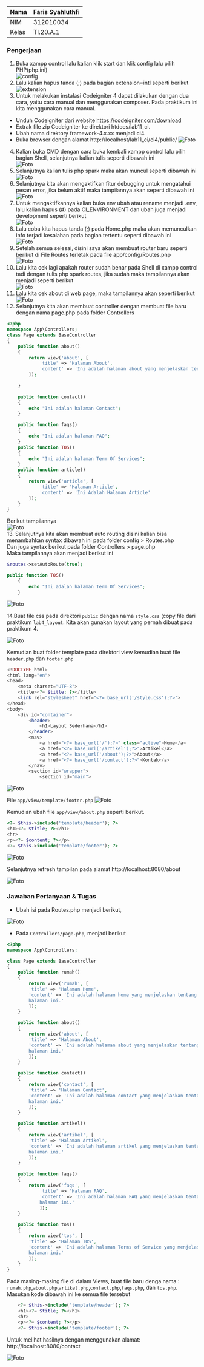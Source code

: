 | Nama      | Faris Syahluthfi |
| ----------- | ----------- |
| NIM     | 312010034      |
| Kelas   | TI.20.A.1        |

### Pengerjaan
1. Buka xampp control lalu kalian klik start dan klik config lalu pilih PHP(php.ini)<br>
![config](screenshot/config.png)<br>
2. Lalu kalian hapus tanda (;) pada bagian extension=intl seperti berikut<br>
![extension](screenshot/extension.png)<br>
3. Untuk melakukan instalasi Codeigniter 4 dapat dilakukan dengan dua cara, yaitu cara manual dan menggunakan composer. Pada praktikum ini kita menggunakan cara
manual.
- Unduh Codeigniter dari website https://codeigniter.com/download
- Extrak file zip Codeigniter ke direktori htdocs/lab11_ci.
- Ubah nama direktory framework-4.x.xx menjadi ci4.
- Buka browser dengan alamat http://localhost/lab11_ci/ci4/public/
![Foto](Foto/2.1.png)
4. Kalian buka CMD dengan cara buka kembali xampp control lalu pilih bagian Shell, selanjutnya kalian tulis seperti dibawah ini<br>
![Foto](Foto/3.1.png)<br>
5. Selanjutnya kalian tulis php spark maka akan muncul seperti dibawah ini<br>
![Foto](Foto/3.2.png)<br>
6. Selanjutnya kita akan mengaktifkan fitur debugging untuk mengatahui pesan error, jika belum aktif maka tampilannya akan seperti dibawah ini<br>
![Foto](Foto/3.3.png)<br>
7. Untuk mengaktifkannya kalian buka env ubah atau rename menjadi .env, lalu kalian hapus (#) pada CI_ENVIRONMENT dan ubah juga menjadi development seperti berikut<br>
![Foto](Foto/3.3.1.png)<br>
8. Lalu coba kita hapus tanda (;) pada Home.php maka akan memunculkan info terjadi kesalahan pada bagian tertentu seperti dibawah ini<br>
![Foto](Foto/3.4.png)<br>
9. Setelah semua selesai, disini saya akan membuat router baru seperti berikut di File Routes terletak pada file app/config/Routes.php<br>
![Foto](Foto/3.5.png)<br>
10. Lalu kita cek lagi apakah router sudah benar pada Shell di xampp control tadi dengan tulis php spark routes, jika sudah maka tampilannya akan menjadi seperti berikut<br>
![Foto](Foto/3.6.png)<br>
11. Lalu kita cek about di web page, maka tampilannya akan seperti berikut<br>
![Foto](Foto/3.7.png)<br>
12. Selanjutnya kita akan membuat controller dengan membuat file baru dengan nama page.php pada folder Controllers<br>
```php
<?php
namespace App\Controllers;
class Page extends BaseController
{
    public function about()
    {
        return view('about', [
            'title' => 'Halaman About',
            'content' => 'Ini adalah halaman about yang menjelaskan tentang isi halaman ini.'
        ]);
        
    }

    public function contact()
    {
        echo "Ini adalah halaman Contact";
    }

    public function faqs()
    {
        echo "Ini adalah halaman FAQ";
    }
    public function TOS()
    {
        echo "Ini adalah halaman Term Of Services";
    }
    public function article()
    {
        return view('article', [
            'title' => 'Halaman Article',
            'content' => 'Ini Adalah Halaman Article'
        ]);
    }
}
```
Berikut tampilannya<br>
![Foto](Foto/3.8.png)<br>
13. Selanjutnya kita akan membuat auto routing disini kalian bisa menambahkan syntax dibawah ini pada folder config > Routes.php<br> Dan juga syntax berikut pada folder Controllers > page.php<br>
Maka tampilannya akan menjadi berikut ini<br>
```php
$routes->setAutoRoute(true);
```

```php
public function TOS()
    {
        echo "Ini adalah halaman Term Of Services";
    }
```
![Foto](Foto/3.9.png)<br>

14.Buat file css pada direktori ``public`` dengan nama ``style.css`` (copy file dari praktikum ``lab4_layout``. Kita akan gunakan layout yang pernah dibuat pada praktikum 4.

![Foto](Foto/4.0.2.png)<br>

Kemudian buat folder template pada direktori view kemudian buat file ``header.php`` dan ``footer.php``
```php
<!DOCTYPE html>
<html lang="en">
<head>
    <meta charset="UTF-8">
    <title><?= $title; ?></title>
    <link rel="stylesheet" href="<?= base_url('/style.css');?>">
</head>
<body>
    <div id="container">
        <header>
            <h1>Layout Sederhana</h1>
        </header>
        <nav>
            <a href="<?= base_url('/');?>" class="active">Home</a>
            <a href="<?= base_url('/artikel');?>">Artikel</a>
            <a href="<?= base_url('/about');?>">About</a>
            <a href="<?= base_url('/contact');?>">Kontak</a>
        </nav>
        <section id="wrapper">
            <section id="main">
```
![Foto](Foto/4.0.1.png)<br>

File ``app/view/template/footer.php``
![Foto](Foto/4.0.3.png)<br>

Kemudian ubah file ``app/view/about.php`` seperti berikut.
```php
<?= $this->include('template/header'); ?>
<h1><?= $title; ?></h1>
<hr>
<p><?= $content; ?></p>
<?= $this->include('template/footer'); ?>
```
![Foto](Foto/4.0.0.png)<br>

Selanjutnya refresh tampilan pada alamat http://localhost:8080/about

![Foto](Foto/4.1.png)<br>



### Jawaban Pertanyaan & Tugas
- Ubah isi pada Routes.php menjadi berikut,

![Foto](Foto/4.2.png)<br>


- Pada ``Controllers/page.php``, menjadi berikut
```php
<?php
namespace App\Controllers;

class Page extends BaseController
{
    public function rumah()
    {
        return view('rumah', [
        'title' => 'Halaman Home',
        'content' => 'Ini adalah halaman home yang menjelaskan tentang isi
        halaman ini.'
        ]);
    }

    public function about()
    {
        return view('about', [
        'title' => 'Halaman About',
        'content' => 'Ini adalah halaman about yang menjelaskan tentang isi 
        halaman ini.'
        ]);
    }

    public function contact()
    {
        return view('contact', [
        'title' => 'Halaman Contact',
        'content' => 'Ini adalah halaman contact yang menjelaskan tentang isi 
        halaman ini.'
        ]);
    }

    public function artikel()
    {
        return view('artikel', [
        'title' => 'Halaman Artikel',
        'content' => 'Ini adalah halaman artikel yang menjelaskan tentang isi 
        halaman ini.'
        ]);
    }

    public function faqs()
    {
        return view('faqs', [
            'title' => 'Halaman FAQ',
            'content' => 'Ini adalah halaman FAQ yang menjelaskan tentang isi 
            halaman ini.'
            ]);
    }

    public function tos()
    {
        return view('tos', [
        'title' => 'Halaman TOS',
        'content' => 'Ini adalah halaman Terms of Service yang menjelaskan tentang isi 
        halaman ini.'
        ]);
    }
}
```

Pada masing-masing file di dalam Views, buat file baru denga nama : ``rumah.php``,``about.php``,``artikel.php``,``contact.php``,``faqs.php``, dan ``tos.php``. Masukan kode dibawah ini ke semua file tersebut
```php
    <?= $this->include('template/header'); ?>
    <h1><?= $title; ?></h1>
    <hr>
    <p><?= $content; ?></p>
    <?= $this->include('template/footer'); ?>
```
Untuk melihat hasilnya dengan menggunakan
alamat: http://localhost:8080/contact

![Foto](Foto/4.3.png)<br>


